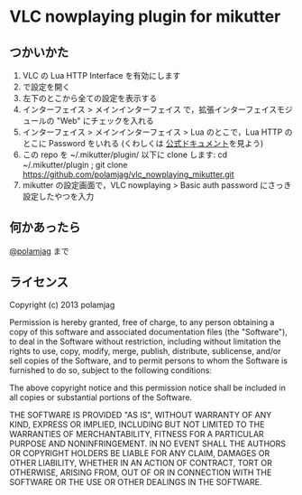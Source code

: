 # VLC nowplaying plugin for mikutter

## つかいかた

1. VLC の Lua HTTP Interface を有効にします
  1. <C-p> で設定を開く
  1. 左下のとこから全ての設定を表示する
  1. インターフェイス > メインインターフェイス で，拡張インターフェイスモジュールの "Web" にチェックを入れる
  1. インターフェイス > メインインターフェイス > Lua のとこで，Lua HTTP のとこに Password をいれる
  (くわしくは [公式ドキュメント](https://wiki.videolan.org/Documentation:Modules/http_intf/)を見よう)
1. この repo を ~/.mikutter/plugin/ 以下に clone します:
    cd ~/.mikutter/plugin ; git clone https://github.com/polamjag/vlc_nowplaying_mikutter.git
1. mikutter の設定画面で，VLC nowplaying > Basic auth password にさっき設定したやつを入力

## 何かあったら
[@polamjag](https://twitter.com/polamjag) まで

## ライセンス
Copyright (c) 2013 polamjag

Permission is hereby granted, free of charge, to any person obtaining a copy
of this software and associated documentation files (the "Software"), to deal
in the Software without restriction, including without limitation the rights
to use, copy, modify, merge, publish, distribute, sublicense, and/or sell
copies of the Software, and to permit persons to whom the Software is
furnished to do so, subject to the following conditions:

The above copyright notice and this permission notice shall be included in
all copies or substantial portions of the Software.

THE SOFTWARE IS PROVIDED "AS IS", WITHOUT WARRANTY OF ANY KIND, EXPRESS OR
IMPLIED, INCLUDING BUT NOT LIMITED TO THE WARRANTIES OF MERCHANTABILITY,
FITNESS FOR A PARTICULAR PURPOSE AND NONINFRINGEMENT. IN NO EVENT SHALL THE
AUTHORS OR COPYRIGHT HOLDERS BE LIABLE FOR ANY CLAIM, DAMAGES OR OTHER
LIABILITY, WHETHER IN AN ACTION OF CONTRACT, TORT OR OTHERWISE, ARISING FROM,
OUT OF OR IN CONNECTION WITH THE SOFTWARE OR THE USE OR OTHER DEALINGS IN
THE SOFTWARE.
